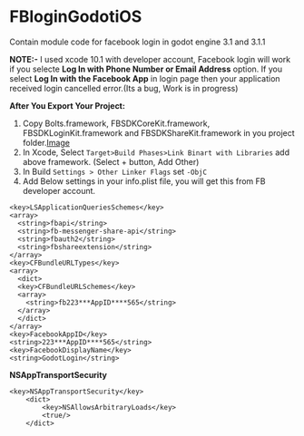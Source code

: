 # FBloginGodotiOS
Contain module code for facebook login in godot engine 3.1 and 3.1.1



**NOTE:-** I used xcode 10.1 with developer account, Facebook login will work if you selecte **Log In with Phone Number or Email Address** option. If you select **Log In with the Facebook App** in login page then your application received login cancelled error.(Its a bug, Work is in progress) 

**After You Export Your Project:**


1. Copy Bolts.framework, FBSDKCoreKit.framework, FBSDKLoginKit.framework and FBSDKShareKit.framework in you project folder.[Image](https://imgur.com/jT7EFHr)
2. In Xcode, Select `Target>Build Phases>Link Binart with Libraries` add above framework. (Select + button, Add Other)
3. In Build `Settings > Other Linker Flags` set `-ObjC`
4. Add Below settings in your info.plist file, you will get this from FB developer account.

```
<key>LSApplicationQueriesSchemes</key>
<array>
  <string>fbapi</string>
  <string>fb-messenger-share-api</string>
  <string>fbauth2</string>
  <string>fbshareextension</string>
</array>
<key>CFBundleURLTypes</key>
<array>
  <dict>
  <key>CFBundleURLSchemes</key>
  <array>
    <string>fb223***AppID****565</string>
  </array>
  </dict>
</array>
<key>FacebookAppID</key>
<string>223***AppID****565</string>
<key>FacebookDisplayName</key>
<string>GodotLogin</string>

```
**NSAppTransportSecurity**
```
<key>NSAppTransportSecurity</key>
	<dict>
		<key>NSAllowsArbitraryLoads</key>
		<true/>
	</dict>
```
